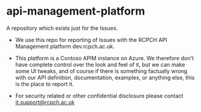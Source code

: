 # api-management-platform
A repository which exists just for the Issues.

* We use this repo for reporting of Issues with the RCPCH API Management platform dev.rcpch.ac.uk.  

* This platform is a Contoso APIM instance on Azure. We therefore don't have complete control over the look and feel of it, but we can make some UI tweaks, and of course if there is something factually wrong with our API definition, documentation, examples, or anything else, this is the place to report it.  

* For security related or other confidential disclosure please contact it.support@rcpch.ac.uk  
